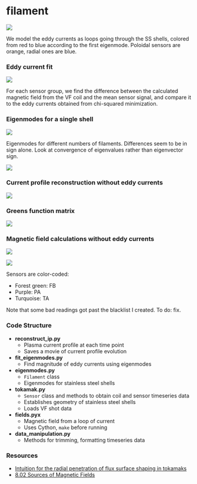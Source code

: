 # filament

![](resources/3d.png)

We model the eddy currents as loops going through the SS shells, colored from red to blue according to the first eigenmode. Poloidal sensors are orange, radial ones are blue.


### Eddy current fit

![](resources/eddy_montage.jpg)

For each sensor group, we find the difference between the calculated magnetic field from the VF coil and the mean sensor signal, and compare it to the eddy currents obtained from chi-squared minimization.


### Eigenmodes for a single shell

![](resources/eigenmodes.png)

Eigenmodes for different numbers of filaments. Differences seem to be in sign alone. Look at convergence of eigenvalues rather than eigenvector sign.

![](resources/eigen_comparison.jpg)


### Current profile reconstruction without eddy currents

![](resources/reconstruction.gif)


### Greens function matrix

![](resources/G2.png)


### Magnetic field calculations without eddy currents

![](resources/PA2_S22P.png)

![](resources/montage.jpg)

Sensors are color-coded:

- Forest green: FB
- Purple: PA
- Turquoise: TA

Note that some bad readings got past the blacklist I created. To do: fix.


### Code Structure

- __reconstruct_ip.py__
	- Plasma current profile at each time point
	- Saves a movie of current profile evolution
- __fit_eigenmodes.py__
	- Find magnitude of eddy currents using eigenmodes
- __eigenmodes.py__
    - `Filament` class
	- Eigenmodes for stainless steel shells
- __tokamak.py__
	- `Sensor` class and methods to obtain coil and sensor timeseries data
	- Establishes geometry of stainless steel shells
	- Loads VF shot data
- __fields.pyx__
	- Magnetic field from a loop of current
	- Uses Cython, `make` before running
- __data_manipulation.py__
	- Methods for trimming, formatting timeseries data


### Resources

- [Intuition for the radial penetration of flux surface shaping in tokamaks](http://iopscience.iop.org/0741-3335/57/3/035006)
- [8.02 Sources of Magnetic Fields](http://web.mit.edu/8.02t/www/802TEAL3D/visualizations/coursenotes/modules/guide09.pdf)

